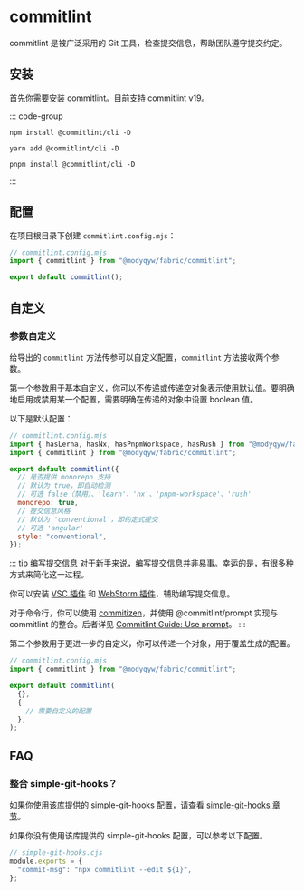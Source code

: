 # commitlint

commitlint 是被广泛采用的 Git 工具，检查提交信息，帮助团队遵守提交约定。

## 安装

首先你需要安装 commitlint。目前支持 commitlint v19。

::: code-group

```shell [npm]
npm install @commitlint/cli -D
```

```shell [yarn]
yarn add @commitlint/cli -D
```

```shell [pnpm]
pnpm install @commitlint/cli -D
```

:::

## 配置

在项目根目录下创建 `commitlint.config.mjs`：

```javascript
// commitlint.config.mjs
import { commitlint } from "@modyqyw/fabric/commitlint";

export default commitlint();
```

## 自定义

### 参数自定义

给导出的 `commitlint` 方法传参可以自定义配置，`commitlint` 方法接收两个参数。

第一个参数用于基本自定义，你可以不传递或传递空对象表示使用默认值。要明确地启用或禁用某一个配置，需要明确在传递的对象中设置 boolean 值。

以下是默认配置：

```javascript
// commitlint.config.mjs
import { hasLerna, hasNx, hasPnpmWorkspace, hasRush } from "@modyqyw/fabric";
import { commitlint } from "@modyqyw/fabric/commitlint";

export default commitlint({
  // 是否提供 monorepo 支持
  // 默认为 true，即自动检测
  // 可选 false（禁用）、'learn'、'nx'、'pnpm-workspace'、'rush'
  monorepo: true,
  // 提交信息风格
  // 默认为 'conventional'，即约定式提交
  // 可选 'angular'
  style: "conventional",
});
```

::: tip 编写提交信息
对于新手来说，编写提交信息并非易事。幸运的是，有很多种方式来简化这一过程。

你可以安装 [VSC 插件](https://marketplace.visualstudio.com/search?term=commit&target=VSCode&category=All%20categories&sortBy=Relevance) 和 [WebStorm 插件](https://plugins.jetbrains.com/search?products=webstorm&search=commit)，辅助编写提交信息。

对于命令行，你可以使用 [commitizen](https://github.com/commitizen/cz-cli)，并使用 @commitlint/prompt 实现与 commitlint 的整合。后者详见 [Commitlint Guide: Use prompt](https://commitlint.js.org/#/guides-use-prompt)。
:::

第二个参数用于更进一步的自定义，你可以传递一个对象，用于覆盖生成的配置。

```javascript
// commitlint.config.mjs
import { commitlint } from "@modyqyw/fabric/commitlint";

export default commitlint(
  {},
  {
    // 需要自定义的配置
  },
);
```

## FAQ

### 整合 simple-git-hooks？

如果你使用该库提供的 simple-git-hooks 配置，请查看 [simple-git-hooks 章节](../git/simple-git-hooks.md)。

如果你没有使用该库提供的 simple-git-hooks 配置，可以参考以下配置。

```javascript
// simple-git-hooks.cjs
module.exports = {
  "commit-msg": "npx commitlint --edit ${1}",
};
```
